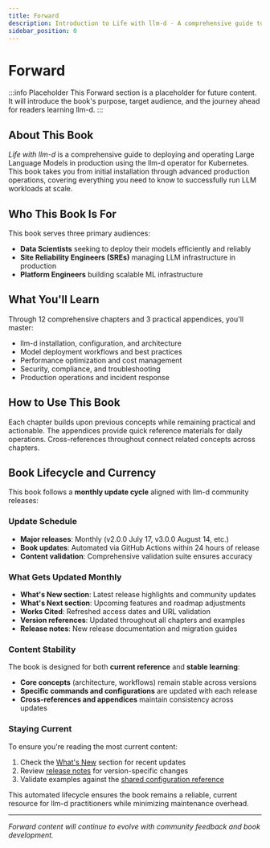 ```yaml
---
title: Forward
description: Introduction to Life with llm-d - A comprehensive guide to LLM deployment operations
sidebar_position: 0
---
```


# Forward

:::info Placeholder
This Forward section is a placeholder for future content. It will introduce the book's purpose, target audience, and the journey ahead for readers learning llm-d.
:::

## About This Book

*Life with llm-d* is a comprehensive guide to deploying and operating Large Language Models in production using the llm-d operator for Kubernetes. This book takes you from initial installation through advanced production operations, covering everything you need to know to successfully run LLM workloads at scale.

## Who This Book Is For

This book serves three primary audiences:

- **Data Scientists** seeking to deploy their models efficiently and reliably
- **Site Reliability Engineers (SREs)** managing LLM infrastructure in production
- **Platform Engineers** building scalable ML infrastructure

## What You'll Learn

Through 12 comprehensive chapters and 3 practical appendices, you'll master:

- llm-d installation, configuration, and architecture
- Model deployment workflows and best practices
- Performance optimization and cost management
- Security, compliance, and troubleshooting
- Production operations and incident response

## How to Use This Book

Each chapter builds upon previous concepts while remaining practical and actionable. The appendices provide quick reference materials for daily operations. Cross-references throughout connect related concepts across chapters.

## Book Lifecycle and Currency

This book follows a **monthly update cycle** aligned with llm-d community releases:

### Update Schedule

- **Major releases**: Monthly (v2.0.0 July 17, v3.0.0 August 14, etc.)
- **Book updates**: Automated via GitHub Actions within 24 hours of release
- **Content validation**: Comprehensive validation suite ensures accuracy

### What Gets Updated Monthly

- **What's New section**: Latest release highlights and community updates
- **What's Next section**: Upcoming features and roadmap adjustments  
- **Works Cited**: Refreshed access dates and URL validation
- **Version references**: Updated throughout all chapters and examples
- **Release notes**: New release documentation and migration guides

### Content Stability

The book is designed for both **current reference** and **stable learning**:

- **Core concepts** (architecture, workflows) remain stable across versions
- **Specific commands and configurations** are updated with each release
- **Cross-references and appendices** maintain consistency across updates

### Staying Current

To ensure you're reading the most current content:

1. Check the [What's New](./00-whats-new.md) section for recent updates
2. Review [release notes](./release-notes/) for version-specific changes
3. Validate examples against the [shared configuration reference](./appendix/shared-config.md)

This automated lifecycle ensures the book remains a reliable, current resource for llm-d practitioners while minimizing maintenance overhead.

---

*Forward content will continue to evolve with community feedback and book development.*
